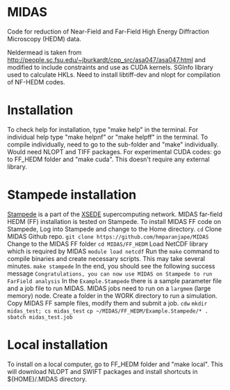 # MIDAS

Code for reduction of Near-Field and Far-Field High Energy Diffraction Microscopy (HEDM) data.

Neldermead is taken from http://people.sc.fsu.edu/~jburkardt/cpp_src/asa047/asa047.html and modified to include constraints and use as CUDA kernels.
SGInfo library used to calculate HKLs.
Need to install libtiff-dev and nlopt for compilation of NF-HEDM codes.


# Installation
To check help for installation, type "make help" in the terminal.
For individual help type "make helpnf" or "make helpff" in the terminal.
To compile individually, need to go to the sub-folder and "make" individually.
Would need NLOPT and TIFF packages.
For experimental CUDA codes: go to FF_HEDM folder and "make cuda". This doesn't require any external library.

# Stampede installation
[Stampede](https://portal.tacc.utexas.edu/user-guides/stampede) is a part of the [XSEDE](https://www.xsede.org/) 
supercomputing network. MIDAS far-field HEDM (FF) installation is tested on Stampede. To install MIDAS FF code on Stampede,
Log into Stampede and change to the Home directory.
  `cd`
  Clone MIDAS Github repo.
  `git clone https://github.com/hmparanjape/MIDAS`
  Change to the MIDAS FF folder
  `cd MIDAS/FF_HEDM`
  Load NetCDF library which is required by MIDAS
  `module load netcdf`
  Run the `make` command to compile binaries and create necessary scripts. This may take several minutes.
  `make stampede`
  In the end, you should see the following success message
  `Congratulations, you can now use MIDAS on Stampede to run FarField analysis`
  In the `Example.Stampede` there is a sample parameter file and a job file to run MIDAS.
MIDAS jobs need to run on a `largmem` (large memory) node. Create a folder in the WORK directory
to run a simulation. Copy MIDAS FF sample files, modify them and submit a job.
  `cdw`
  `mkdir midas_test; cs midas_test`
  `cp ~/MIDAS/FF_HEDM/Example.Stampede/* .`
  `sbatch midas_test.job`

# Local installation
To install on a local computer, go to FF_HEDM folder and "make local".
This will download NLOPT and SWIFT packages and install shortcuts in ${HOME}/.MIDAS directory.
